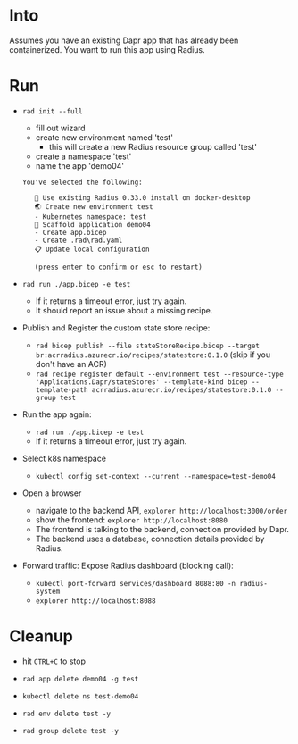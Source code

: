 # Into
Assumes you have an existing Dapr app that has already been containerized. 
You want to run this app using Radius.

# Run

- `rad init --full`
    - fill out wizard
    - create new environment named 'test'
      - this will create a new Radius resource group called 'test'
    - create a namespace 'test'
    - name the app 'demo04'

     ```
     You've selected the following:

        🔧 Use existing Radius 0.33.0 install on docker-desktop
        🌏 Create new environment test
        - Kubernetes namespace: test
        🚧 Scaffold application demo04
        - Create app.bicep
        - Create .rad\rad.yaml
        📋 Update local configuration

        (press enter to confirm or esc to restart)
     ```

- `rad run ./app.bicep -e test`
  - If it returns a timeout error, just try again.
  - It should report an issue about a missing recipe.
- Publish and Register the custom state store recipe:
  - `rad bicep publish --file stateStoreRecipe.bicep --target br:acrradius.azurecr.io/recipes/statestore:0.1.0` (skip if you don't have an ACR)
  - `rad recipe register default --environment test --resource-type 'Applications.Dapr/stateStores' --template-kind bicep --template-path acrradius.azurecr.io/recipes/statestore:0.1.0 --group test`

- Run the app again:
  - `rad run ./app.bicep -e test`
  - If it returns a timeout error, just try again.
  
- Select k8s namespace
    - `kubectl config set-context --current --namespace=test-demo04`
- Open a browser
    - navigate to the backend API, `explorer http://localhost:3000/order`
    - show the frontend: `explorer http://localhost:8080`
    - The frontend is talking to the backend, connection provided by Dapr.
    - The backend uses a database, connection details provided by Radius.

- Forward traffic:
    Expose Radius dashboard (blocking call):
    - `kubectl port-forward services/dashboard 8088:80 -n radius-system`
    - `explorer http://localhost:8088`
    
# Cleanup
- hit `CTRL+C` to stop
- `rad app delete demo04 -g test`
- `kubectl delete ns test-demo04`

- `rad env delete test -y`
- `rad group delete test -y`